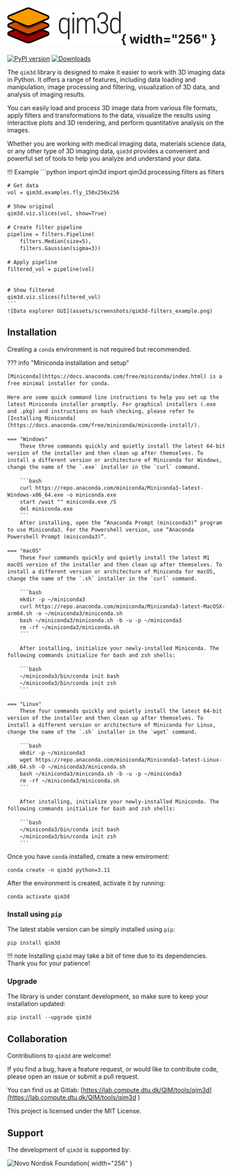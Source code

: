 # ![qim3d logo](assets/qim3d-logo.svg){ width="256" }

[![PyPI version](https://badge.fury.io/py/qim3d.svg)](https://badge.fury.io/py/qim3d)
[![Downloads](https://static.pepy.tech/badge/qim3d)](https://pepy.tech/project/qim3d)


The `qim3d` library is designed to make it easier to work with 3D imaging data in Python. It offers a range of features, including data loading and manipulation, image processing and filtering, visualization of 3D data, and analysis of imaging results.

You can easily load and process 3D image data from various file formats, apply filters and transformations to the data, visualize the results using interactive plots and 3D rendering, and perform quantitative analysis on the images.

Whether you are working with medical imaging data, materials science data, or any other type of 3D imaging data, `qim3d` provides a convenient and powerful set of tools to help you analyze and understand your data.


!!! Example
    ```python
    import qim3d
    import qim3d.processing.filters as filters

    # Get data
    vol = qim3d.examples.fly_150x256x256

    # Show original
    qim3d.viz.slices(vol, show=True)

    # Create filter pipeline
    pipeline = filters.Pipeline(
        filters.Median(size=5),
        filters.Gaussian(sigma=3))

    # Apply pipeline
    filtered_vol = pipeline(vol)


    # Show filtered
    qim3d.viz.slices(filtered_vol)
    ```
    ![Data explorer GUI](assets/screenshots/qim3d-filters_example.png)

## Installation

Creating a `conda` environment is not required but recommended.


??? info "Miniconda installation and setup"

    [Miniconda](https://docs.anaconda.com/free/miniconda/index.html) is a free minimal installer for conda. 

    Here are some quick command line instructions to help you set up the latest Miniconda installer promptly. For graphical installers (.exe and .pkg) and instructions on hash checking, please refer to [Installing Miniconda](https://docs.anaconda.com/free/miniconda/miniconda-install/).

    === "Windows"
        These three commands quickly and quietly install the latest 64-bit version of the installer and then clean up after themselves. To install a different version or architecture of Miniconda for Windows, change the name of the `.exe` installer in the `curl` command.

        ```bash
        curl https://repo.anaconda.com/miniconda/Miniconda3-latest-Windows-x86_64.exe -o miniconda.exe
        start /wait "" miniconda.exe /S
        del miniconda.exe
        ```
        After installing, open the “Anaconda Prompt (miniconda3)” program to use Miniconda3. For the Powershell version, use “Anaconda Powershell Prompt (miniconda3)”.
    
    === "macOS"
        These four commands quickly and quietly install the latest M1 macOS version of the installer and then clean up after themselves. To install a different version or architecture of Miniconda for macOS, change the name of the `.sh` installer in the `curl` command.

        ```bash
        mkdir -p ~/miniconda3
        curl https://repo.anaconda.com/miniconda/Miniconda3-latest-MacOSX-arm64.sh -o ~/miniconda3/miniconda.sh
        bash ~/miniconda3/miniconda.sh -b -u -p ~/miniconda3
        rm -rf ~/miniconda3/miniconda.sh
        ```

        After installing, initialize your newly-installed Miniconda. The following commands initialize for bash and zsh shells:

        ```bash
        ~/miniconda3/bin/conda init bash
        ~/miniconda3/bin/conda init zsh
        ```

    === "Linux"
        These four commands quickly and quietly install the latest 64-bit version of the installer and then clean up after themselves. To install a different version or architecture of Miniconda for Linux, change the name of the `.sh` installer in the `wget` command.

        ```bash
        mkdir -p ~/miniconda3
        wget https://repo.anaconda.com/miniconda/Miniconda3-latest-Linux-x86_64.sh -O ~/miniconda3/miniconda.sh
        bash ~/miniconda3/miniconda.sh -b -u -p ~/miniconda3
        rm -rf ~/miniconda3/miniconda.sh
        ```

        After installing, initialize your newly-installed Miniconda. The following commands initialize for bash and zsh shells:

        ```bash
        ~/miniconda3/bin/conda init bash
        ~/miniconda3/bin/conda init zsh
        ```
Once you have `conda` installed, create a new enviroment:

```
conda create -n qim3d python=3.11
```
After the environment is created, activate it by running:
```
conda activate qim3d
```





### Install using `pip`

The latest stable version can be simply installed using `pip`:

```
pip install qim3d
```

!!! note
    Installing `qim3d` may take a bit of time due to its dependencies. Thank you for your patience!

### Upgrade

The library is under constant development, so make sure to keep your installation updated:
```
pip install --upgrade qim3d
```

## Collaboration
Contributions to `qim3d` are welcome! 

If you find a bug, have a feature request, or would like to contribute code, please open an issue or submit a pull request.

You can find us at Gitlab:
[https://lab.compute.dtu.dk/QIM/tools/qim3d](https://lab.compute.dtu.dk/QIM/tools/qim3d
)

This project is licensed under the MIT License.


## Support

The development of `qim3d` is supported by:

![Novo Nordisk Foundation](https://novonordiskfonden.dk//app/uploads/NNF-INT_logo_tagline_blue_RGB_solid.png){ width="256" }